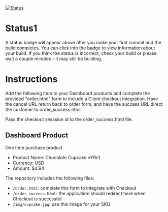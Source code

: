 [![Status](https://img.shields.io/badge/status-SUBMITTABLE%20COMMIT:%2034775662b441368bec53e10c2e8ae1b73df78b98-brightgreen.svg)](https://github.com/raysaavedra-work/bakery_scaffold_lodXCJsLKOu4zZKW/commit/34775662b441368bec53e10c2e8ae1b73df78b98)



# Status1

A status badge will appear above after you make your first commit and the build completes. You can click into the badge to view information about your build. If you think the status is incorrect, check your build or please wait a couple minutes - it may still be building.

# Instructions

Add the following item to your Dashboard products and complete the provided "order.html" form to include a Client checkout integration. Have the cancel URL return back to order form, and have the success URL direct the customer to order_success.html.

Pass the checkout sesssion id to the order_success.html file.

## Dashboard Product
One time purchase product
* Product Name: Chocolate Cupcake vYRc1
* Currency: USD
* Amount: $4.94

The repository includes the following files:
* `/order.html`: complete this form to integrate with Checkout
* `/order_success.html`: the application should redirect here when Checkout is successful
* `/img/cupcake.jpg`: use this image for your SKU
